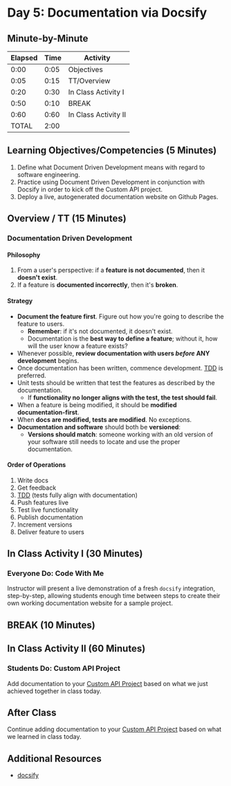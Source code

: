 # Day 5: Documentation via Docsify

## Minute-by-Minute

| **Elapsed** | **Time**  | **Activity**              |
| ----------- | --------- | ------------------------- |
| 0:00        | 0:05      | Objectives                |
| 0:05        | 0:15      | TT/Overview               |
| 0:20        | 0:30      | In Class Activity I       |
| 0:50        | 0:10      | BREAK                     |
| 0:60        | 0:60      | In Class Activity II      |
| TOTAL       | 2:00      |                           |

## Learning Objectives/Competencies (5 Minutes)

1. Define what Document Driven Development means with regard to software engineering.
1. Practice using Document Driven Development in conjunction with Docsify in order to kick off the Custom API project.
1. Deploy a live, autogenerated documentation website on Github Pages.

## Overview / TT (15 Minutes)

### Documentation Driven Development

#### Philosophy 

1. From a user's perspective: if a **feature is not documented**, then it **doesn't exist**.
1. If a feature is **documented incorrectly**, then it's **broken**.

#### Strategy

* **Document the feature first**. Figure out how you're going to describe the feature to users. 
  * **Remember**: if it's not documented, it doesn't exist. 
  * Documentation is the **best way to define a feature**; without it, how will the user know a feature exists?
* Whenever possible, **review documentation with users _before_ ANY development** begins.
* Once documentation has been written, commence development. [TDD](../09-TDD/README.md) is preferred.
* Unit tests should be written that test the features as described by the documentation. 
  * If **functionality no longer aligns with the test, the test should fail**.
* When a feature is being modified, it should be **modified documentation-first**.
* When **docs are modified, tests are modified**. No exceptions.
* **Documentation and software** should both be **versioned**:
  * **Versions should match**: someone working with an old version of your software still needs to locate and use the proper documentation.

#### Order of Operations

1. Write docs
1. Get feedback
1. [TDD](../09-TDD/README.md) (tests fully align with documentation)
1. Push features live
1. Test live functionality
1. Publish documentation
1. Increment versions
1. Deliver feature to users

## In Class Activity I (30 Minutes)

### Everyone Do: Code With Me

Instructor will present a live demonstration of a fresh `docsify` integration, step-by-step, allowing students enough time between steps to create their own working documentation website for a sample project.

## BREAK (10 Minutes)

## In Class Activity II (60 Minutes)

### Students Do: Custom API Project

Add documentation to your [Custom API Project](../Projects/02-Custom-API-Project.md) based on what we just achieved together in class today.

## After Class

Continue adding documentation to your [Custom API Project](../Projects/02-Custom-API-Project.md) based on what we learned in class today.

## Additional Resources

* [docsify](https://docsify.js.org)

